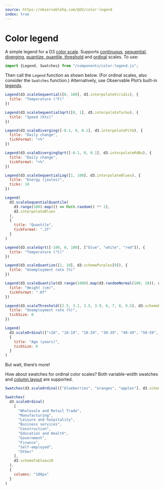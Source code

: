 ```yaml
---
source: https://observablehq.com/@d3/color-legend
index: true
---
```


# Color legend

A simple legend for a D3 [color scale](./color-schemes). Supports [continuous](https://observablehq.com/@d3/continuous-scales), [sequential](https://observablehq.com/@d3/sequential-scales), [diverging](https://observablehq.com/@d3/diverging-scales), [quantize, quantile, threshold](https://observablehq.com/@d3/quantile-quantize-and-threshold-scales) and [ordinal](https://observablehq.com/@d3/d3-scaleordinal) scales. To use:

```js echo
import {Legend, Swatches} from "/components/color-legend.js";
```

Then call the `Legend` function as shown below. (For ordinal scales, also consider the `Swatches` function.) Alternatively, use Observable Plot’s built-in [legends](https://observablehq.com/plot/features/legends).

```js echo
Legend(d3.scaleSequential([0, 100], d3.interpolateViridis), {
  title: "Temperature (°F)"
})
```

```js echo
Legend(d3.scaleSequentialSqrt([0, 1], d3.interpolateTurbo), {
  title: "Speed (kts)"
})
```

```js echo
Legend(d3.scaleDiverging([-0.1, 0, 0.1], d3.interpolatePiYG), {
  title: "Daily change",
  tickFormat: "+%"
})
```

```js echo
Legend(d3.scaleDivergingSqrt([-0.1, 0, 0.1], d3.interpolateRdBu), {
  title: "Daily change",
  tickFormat: "+%"
})
```

```js echo
Legend(d3.scaleSequentialLog([1, 100], d3.interpolateBlues), {
  title: "Energy (joules)",
  ticks: 10
})
```

```js echo
Legend(
  d3.scaleSequentialQuantile(
    d3.range(100).map(() => Math.random() ** 2),
    d3.interpolateBlues
  ),
  {
    title: "Quantile",
    tickFormat: ".2f"
  }
)
```

```js echo
Legend(d3.scaleSqrt([-100, 0, 100], ["blue", "white", "red"]), {
  title: "Temperature (°C)"
})
```

```js echo
Legend(d3.scaleQuantize([1, 10], d3.schemePurples[9]), {
  title: "Unemployment rate (%)"
})
```

```js echo
Legend(d3.scaleQuantile(d3.range(1000).map(d3.randomNormal(100, 20)), d3.schemeSpectral[9]), {
  title: "Height (cm)",
  tickFormat: ".0f"
})
```

```js echo
Legend(d3.scaleThreshold([2.5, 3.1, 3.5, 3.9, 6, 7, 8, 9.5], d3.schemeRdBu[9]), {
  title: "Unemployment rate (%)",
  tickSize: 0
})
```

```js echo
Legend(
  d3.scaleOrdinal(["<10", "10-19", "20-29", "30-39", "40-49", "50-59", "60-69", "70-79", "≥80"], d3.schemeSpectral[10]),
  {
    title: "Age (years)",
    tickSize: 0
  }
)
```

But wait, there’s more!

How about swatches for ordinal color scales? Both variable-width swatches and [column layout](https://developer.mozilla.org/en-US/docs/Web/CSS/columns) are supported.

```js echo
Swatches(d3.scaleOrdinal(["blueberries", "oranges", "apples"], d3.schemeCategory10))
```

```js echo
Swatches(
  d3.scaleOrdinal(
    [
      "Wholesale and Retail Trade",
      "Manufacturing",
      "Leisure and hospitality",
      "Business services",
      "Construction",
      "Education and Health",
      "Government",
      "Finance",
      "Self-employed",
      "Other"
    ],
    d3.schemeTableau10
  ),
  {
    columns: "180px"
  }
)
```
